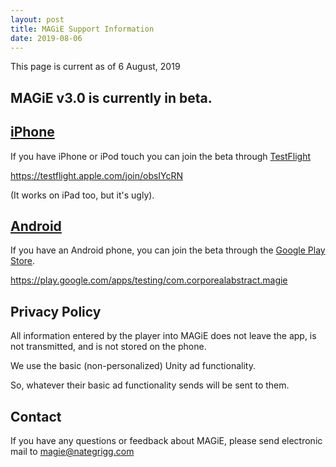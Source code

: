 ```yaml
---
layout: post
title: MAGiE Support Information
date: 2019-08-06
---
```


This page is current as of 6 August, 2019

## MAGiE v3.0  is currently in beta.

## [iPhone](https://testflight.apple.com/join/obsIYcRN)
If you have iPhone or iPod touch you can join the beta through [TestFlight](https://testflight.apple.com/join/obsIYcRN)

https://testflight.apple.com/join/obsIYcRN

(It works on iPad too, but it's ugly).

## [Android](https://play.google.com/apps/testing/com.corporealabstract.magie)

If you have an Android phone, you can join the beta through the [Google Play Store](https://play.google.com/apps/testing/com.corporealabstract.magie).

https://play.google.com/apps/testing/com.corporealabstract.magie

## Privacy Policy

All information entered by the player into MAGiE does not leave the app, is not transmitted, and is not stored on the phone.

We use the basic (non-personalized) Unity ad functionality.

So, whatever their basic ad functionality sends will be sent to them.

## Contact
If you have any questions or feedback about MAGiE, please send electronic mail to magie@nategrigg.com
